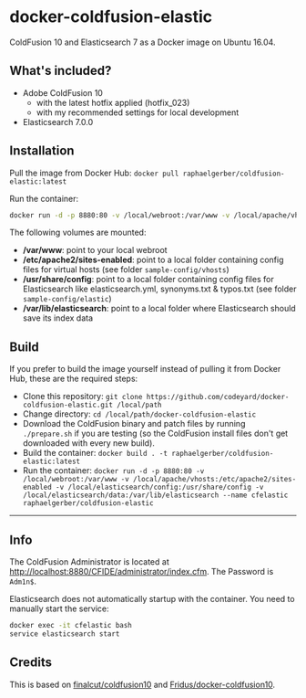 # docker-coldfusion-elastic

ColdFusion 10 and Elasticsearch 7 as a Docker image on Ubuntu 16.04.

## What's included?

* Adobe ColdFusion 10
   * with the latest hotfix applied (hotfix_023)
   * with my recommended settings for local development
* Elasticsearch 7.0.0


## Installation

Pull the image from Docker Hub:
`docker pull raphaelgerber/coldfusion-elastic:latest`

Run the container:
```bash
docker run -d -p 8880:80 -v /local/webroot:/var/www -v /local/apache/vhosts:/etc/apache2/sites-enabled -v /local/elasticsearch/config:/usr/share/config -v /local/elasticsearch/data:/var/lib/elasticsearch --name cfelastic raphaelgerber/coldfusion-elastic
```

The following volumes are mounted:

* **/var/www**: point to your local webroot
* **/etc/apache2/sites-enabled**: point to a local folder containing config files for virtual hosts (see folder `sample-config/vhosts`)
* **/usr/share/config**: point to a local folder containing config files for Elasticsearch like elasticsearch.yml, synonyms.txt & typos.txt (see folder `sample-config/elastic`)
* **/var/lib/elasticsearch**: point to a local folder where Elasticsearch should save its index data



## Build

If you prefer to build the image yourself instead of pulling it from Docker Hub, these are the required steps:

* Clone this repository: `git clone https://github.com/codeyard/docker-coldfusion-elastic.git /local/path`
* Change directory: `cd /local/path/docker-coldfusion-elastic`
* Download the ColdFusion binary and patch files by running `./prepare.sh` if you are testing (so the ColdFusion install files don't get downloaded with every new build).
* Build the container: `docker build . -t raphaelgerber/coldfusion-elastic:latest`
* Run the container: `docker run -d -p 8880:80 -v /local/webroot:/var/www -v /local/apache/vhosts:/etc/apache2/sites-enabled -v /local/elasticsearch/config:/usr/share/config -v /local/elasticsearch/data:/var/lib/elasticsearch --name cfelastic raphaelgerber/coldfusion-elastic`


***

## Info

The ColdFusion Administrator is located at [http://localhost:8880/CFIDE/administrator/index.cfm](http://localhost:8880/CFIDE/administrator/index.cfm). The Password is `Adm1n$`.

Elasticsearch does not automatically startup with the container. You need to manually start the service:
```bash
docker exec -it cfelastic bash
service elasticsearch start
```



## Credits

This is based on [finalcut/coldfusion10](https://github.com/finalcut/docker-coldfusion10) and [Fridus/docker-coldfusion10](https://github.com/Fridus/docker-coldfusion10).
